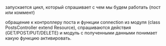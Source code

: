 запускается цикл, который спрашивает с чем мы будем работать (пост или коммент)

обращение к контроллеру поста и функции connection из модуля (class PostsController extend Resource),
спрашиваются действия (GET/POST/PUT/DELETE) и модуль с полученными данными понимает какую функцию активировать.

